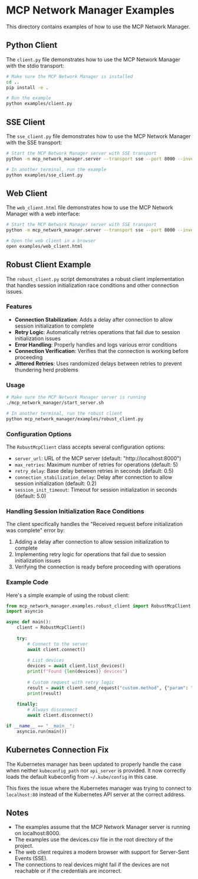 # MCP Network Manager Examples

This directory contains examples of how to use the MCP Network Manager.

## Python Client

The `client.py` file demonstrates how to use the MCP Network Manager with the stdio transport:

```bash
# Make sure the MCP Network Manager is installed
cd ..
pip install -e .

# Run the example
python examples/client.py
```

## SSE Client

The `sse_client.py` file demonstrates how to use the MCP Network Manager with the SSE transport:

```bash
# Start the MCP Network Manager server with SSE transport
python -m mcp_network_manager.server --transport sse --port 8000 --inventory devices.csv

# In another terminal, run the example
python examples/sse_client.py
```

## Web Client

The `web_client.html` file demonstrates how to use the MCP Network Manager with a web interface:

```bash
# Start the MCP Network Manager server with SSE transport
python -m mcp_network_manager.server --transport sse --port 8000 --inventory devices.csv

# Open the web client in a browser
open examples/web_client.html
```

## Robust Client Example

The `robust_client.py` script demonstrates a robust client implementation that handles session initialization race conditions and other connection issues.

### Features

- **Connection Stabilization**: Adds a delay after connection to allow session initialization to complete
- **Retry Logic**: Automatically retries operations that fail due to session initialization issues
- **Error Handling**: Properly handles and logs various error conditions
- **Connection Verification**: Verifies that the connection is working before proceeding
- **Jittered Retries**: Uses randomized delays between retries to prevent thundering herd problems

### Usage

```bash
# Make sure the MCP Network Manager server is running
./mcp_network_manager/start_server.sh

# In another terminal, run the robust client
python mcp_network_manager/examples/robust_client.py
```

### Configuration Options

The `RobustMcpClient` class accepts several configuration options:

- `server_url`: URL of the MCP server (default: "http://localhost:8000")
- `max_retries`: Maximum number of retries for operations (default: 5)
- `retry_delay`: Base delay between retries in seconds (default: 0.5)
- `connection_stabilization_delay`: Delay after connection to allow session initialization (default: 0.2)
- `session_init_timeout`: Timeout for session initialization in seconds (default: 5.0)

### Handling Session Initialization Race Conditions

The client specifically handles the "Received request before initialization was complete" error by:

1. Adding a delay after connection to allow session initialization to complete
2. Implementing retry logic for operations that fail due to session initialization issues
3. Verifying the connection is ready before proceeding with operations

### Example Code

Here's a simple example of using the robust client:

```python
from mcp_network_manager.examples.robust_client import RobustMcpClient
import asyncio

async def main():
    client = RobustMcpClient()
    
    try:
        # Connect to the server
        await client.connect()
        
        # List devices
        devices = await client.list_devices()
        print(f"Found {len(devices)} devices")
        
        # Custom request with retry logic
        result = await client.send_request("custom.method", {"param": "value"})
        print(result)
        
    finally:
        # Always disconnect
        await client.disconnect()

if __name__ == "__main__":
    asyncio.run(main())
```

## Kubernetes Connection Fix

The Kubernetes manager has been updated to properly handle the case when neither `kubeconfig_path` nor `api_server` is provided. It now correctly loads the default kubeconfig from `~/.kube/config` in this case.

This fixes the issue where the Kubernetes manager was trying to connect to `localhost:80` instead of the Kubernetes API server at the correct address.

## Notes

- The examples assume that the MCP Network Manager server is running on localhost:8000.
- The examples use the devices.csv file in the root directory of the project.
- The web client requires a modern browser with support for Server-Sent Events (SSE).
- The connections to real devices might fail if the devices are not reachable or if the credentials are incorrect. 